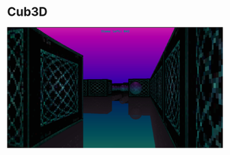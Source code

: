 # Cub3D

![alt text](https://github.com/Shimata/School_21/blob/master/Cub3d/textures/Screenshot.jpg?raw=true)
